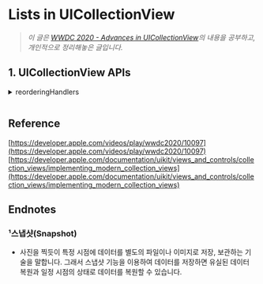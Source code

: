 # Lists in UICollectionView

> _이 글은 [WWDC 2020 - Advances in UICollectionView](https://developer.apple.com/videos/play/wwdc2020/10097)의 내용을 공부하고, 개인적으로 정리해놓은 글입니다._


## 1. UICollectionView APIs

<details>
  <summary><a href=""></a>reorderingHandlers</summary>
  <p>

```swift

```
  </p>
</details>

    
```swift

```
    
## Reference

[https://developer.apple.com/videos/play/wwdc2020/10097](https://developer.apple.com/videos/play/wwdc2020/10097)				  
[https://developer.apple.com/documentation/uikit/views_and_controls/collection_views/implementing_modern_collection_views](https://developer.apple.com/documentation/uikit/views_and_controls/collection_views/implementing_modern_collection_views)

## Endnotes 

### ¹스냅샷(Snapshot)
- 사진을 찍듯이 특정 시점에 데이터를 별도의 파일이나 이미지로 저장, 보관하는 기술을 말합니다. 그래서 스냅샷 기능을 이용하여 데이터를 저장하면 유실된 데이터 복원과 일정 시점의 상태로 데이터를 복원할 수 있습니다.



